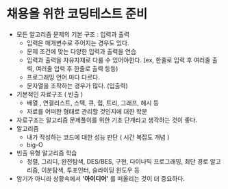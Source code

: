 # 채용을 위한 코딩테스트 준비

- 모든 알고리즘 문제의 기본 구조 : 입력과 출력
	- 입력은 매개변수로 주어지는 경우도 있다.
	- 문제 조건에 맞는 다양한 입력과 출력을 연습
	- 입력과 출력을 자유자재로 다룰 수 있어야한다. (ex, 한줄로 입력 후 여러줄 출력, 여러줄 입력 후 한줄로 출력 등등)
	- 프로그래밍 언어 마다 다르다.
	- 문자열을 조작하는 경우가 많다. (입출력)
- 기본적인 자료구조 ( 빈출 )
	- 배열 , 연결리스트, 스택, 큐, 힙, 트리, 그래프, 해시 등
	- 자료를 어떠한 형태로 관리할 것인지에 대한 학문
- 자료구조는 알고리즘 문제풀이를 위한 기초 단계라고 생각하는 것이 좋다.
- 알고리즘
	- 내가 작성하는 코드에 대한 성능 판단 ( 시간 복잡도 개념 )
	- big-O
- 빈출 유형 알고리즘 학습
	- 정렬, 그리디, 완전탐색, DES/BES, 구현, 다이나믹 프로그래밍, 최단 경로 알고리즘, 이분탐색, 투포인터, 슬라이딩 윈도우 등
- 암기가 아니라 상황속에서 **'아이디어'** 를 떠올리는 것이 더 중요하다.